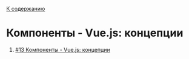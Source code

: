 [К содержанию](../readme.md#введение-в-web-разработку)

# Компоненты - Vue.js: концепции

<!-- 1 ч 7 мин -->

1. [#13 Компоненты - Vue.js: концепции](https://www.youtube.com/watch?v=Mu3S9LBvuf8)

